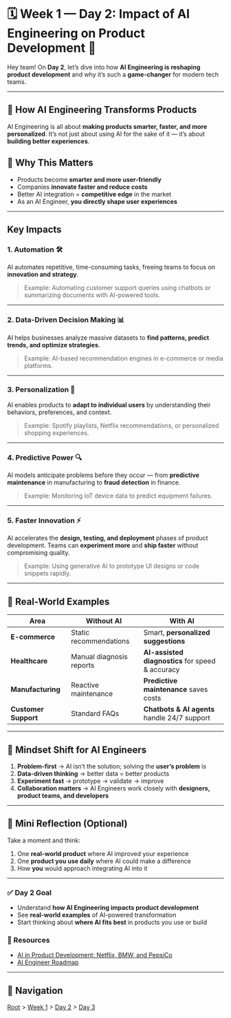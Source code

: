 # 🗓️ Week 1 — Day 2: Impact of AI Engineering on Product Development 🚀

Hey team! On **Day 2**, let’s dive into how **AI Engineering is reshaping product development** and why it’s such a **game-changer** for modern tech teams.

---

## 🧠 How AI Engineering Transforms Products

AI Engineering is all about **making products smarter, faster, and more personalized**. It’s not just about using AI for the sake of it — it’s about **building better experiences**.

## 🔹 Why This Matters

* Products become **smarter and more user-friendly**
* Companies **innovate faster and reduce costs**
* Better AI integration = **competitive edge** in the market
* As an AI Engineer, **you directly shape user experiences**

---

## **Key Impacts**

### **1. Automation** 🛠️

AI automates repetitive, time-consuming tasks, freeing teams to focus on **innovation and strategy**.

> Example: Automating customer support queries using chatbots or summarizing documents with AI-powered tools.

---

### **2. Data-Driven Decision Making** 📊

AI helps businesses analyze massive datasets to **find patterns, predict trends, and optimize strategies**.

> Example: AI-based recommendation engines in e-commerce or media platforms.

---

### **3. Personalization** 🎯

AI enables products to **adapt to individual users** by understanding their behaviors, preferences, and context.

> Example: Spotify playlists, Netflix recommendations, or personalized shopping experiences.

---

### **4. Predictive Power** 🔍

AI models anticipate problems before they occur — from **predictive maintenance** in manufacturing to **fraud detection** in finance.

> Example: Monitoring IoT device data to predict equipment failures.

---

### **5. Faster Innovation** ⚡

AI accelerates the **design, testing, and deployment** phases of product development. Teams can **experiment more** and **ship faster** without compromising quality.

> Example: Using generative AI to prototype UI designs or code snippets rapidly.

---

## 🔹 Real-World Examples

| Area                 | Without AI               | With AI                                          |
| -------------------- | ------------------------ | ------------------------------------------------ |
| **E-commerce**       | Static recommendations   | Smart, **personalized suggestions**              |
| **Healthcare**       | Manual diagnosis reports | **AI-assisted diagnostics** for speed & accuracy |
| **Manufacturing**    | Reactive maintenance     | **Predictive maintenance** saves costs           |
| **Customer Support** | Standard FAQs            | **Chatbots & AI agents** handle 24/7 support     |

---

## 🔹 Mindset Shift for AI Engineers

1. **Problem-first** → AI isn’t the solution; solving the **user’s problem** is
2. **Data-driven thinking** → better data = better products
3. **Experiment fast** → prototype → validate → improve
4. **Collaboration matters** → AI Engineers work closely with **designers, product teams, and developers**

---

## 🔹 Mini Reflection (Optional)

Take a moment and think:

1. One **real-world product** where AI improved your experience
2. One **product you use daily** where AI could make a difference
3. How **you** would approach integrating AI into it

---

### ✅ Day 2 Goal

* Understand **how AI Engineering impacts product development**
* See **real-world examples** of AI-powered transformation
* Start thinking about **where AI fits best** in products you use or build

### 🔗 Resources

* [AI in Product Development: Netflix, BMW, and PepsiCo](https://www.virtasant.com/ai-today/ai-in-product-development-netflix-bmw)
* [AI Engineer Roadmap](https://www.techmagic.co/blog/ai-product-development)

---

## 🌟 Navigation

[Root](../../../README.md) > [Week 1](../README.md) > [Day 2](README.md) > [Day 3](../day-03/README.md)
